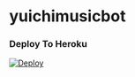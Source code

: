 # yuichimusicbot

### Deploy To Heroku 

[![Deploy](https://www.herokucdn.com/deploy/button.svg)](https://heroku.com/deploy?template=https://github.com/MOHITXPANDIT/yuichixmusic)
